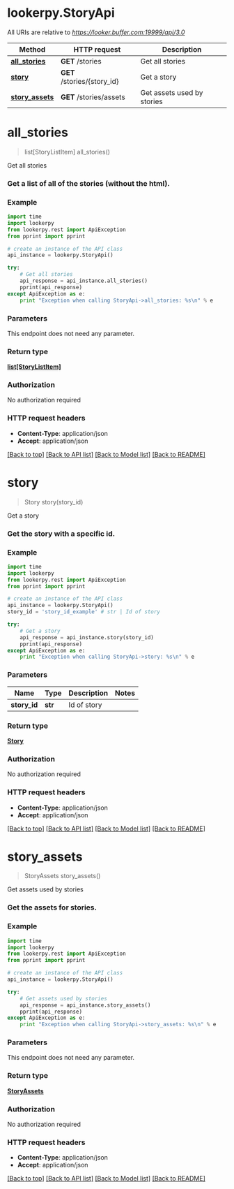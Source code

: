 # lookerpy.StoryApi

All URIs are relative to *https://looker.buffer.com:19999/api/3.0*

Method | HTTP request | Description
------------- | ------------- | -------------
[**all_stories**](StoryApi.md#all_stories) | **GET** /stories | Get all stories
[**story**](StoryApi.md#story) | **GET** /stories/{story_id} | Get a story
[**story_assets**](StoryApi.md#story_assets) | **GET** /stories/assets | Get assets used by stories


# **all_stories**
> list[StoryListItem] all_stories()

Get all stories

### Get a list of all of the stories (without the html). 

### Example 
```python
import time
import lookerpy
from lookerpy.rest import ApiException
from pprint import pprint

# create an instance of the API class
api_instance = lookerpy.StoryApi()

try: 
    # Get all stories
    api_response = api_instance.all_stories()
    pprint(api_response)
except ApiException as e:
    print "Exception when calling StoryApi->all_stories: %s\n" % e
```

### Parameters
This endpoint does not need any parameter.

### Return type

[**list[StoryListItem]**](StoryListItem.md)

### Authorization

No authorization required

### HTTP request headers

 - **Content-Type**: application/json
 - **Accept**: application/json

[[Back to top]](#) [[Back to API list]](../README.md#documentation-for-api-endpoints) [[Back to Model list]](../README.md#documentation-for-models) [[Back to README]](../README.md)

# **story**
> Story story(story_id)

Get a story

### Get the story with a specific id. 

### Example 
```python
import time
import lookerpy
from lookerpy.rest import ApiException
from pprint import pprint

# create an instance of the API class
api_instance = lookerpy.StoryApi()
story_id = 'story_id_example' # str | Id of story

try: 
    # Get a story
    api_response = api_instance.story(story_id)
    pprint(api_response)
except ApiException as e:
    print "Exception when calling StoryApi->story: %s\n" % e
```

### Parameters

Name | Type | Description  | Notes
------------- | ------------- | ------------- | -------------
 **story_id** | **str**| Id of story | 

### Return type

[**Story**](Story.md)

### Authorization

No authorization required

### HTTP request headers

 - **Content-Type**: application/json
 - **Accept**: application/json

[[Back to top]](#) [[Back to API list]](../README.md#documentation-for-api-endpoints) [[Back to Model list]](../README.md#documentation-for-models) [[Back to README]](../README.md)

# **story_assets**
> StoryAssets story_assets()

Get assets used by stories

### Get the assets for stories. 

### Example 
```python
import time
import lookerpy
from lookerpy.rest import ApiException
from pprint import pprint

# create an instance of the API class
api_instance = lookerpy.StoryApi()

try: 
    # Get assets used by stories
    api_response = api_instance.story_assets()
    pprint(api_response)
except ApiException as e:
    print "Exception when calling StoryApi->story_assets: %s\n" % e
```

### Parameters
This endpoint does not need any parameter.

### Return type

[**StoryAssets**](StoryAssets.md)

### Authorization

No authorization required

### HTTP request headers

 - **Content-Type**: application/json
 - **Accept**: application/json

[[Back to top]](#) [[Back to API list]](../README.md#documentation-for-api-endpoints) [[Back to Model list]](../README.md#documentation-for-models) [[Back to README]](../README.md)

